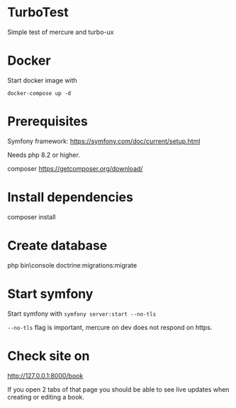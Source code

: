 # TurboTest 

Simple test of mercure and turbo-ux

# Docker

Start docker image with 

`docker-compose up -d`

# Prerequisites

Symfony framework: https://symfony.com/doc/current/setup.html 

Needs php 8.2 or higher.

composer https://getcomposer.org/download/

# Install dependencies

composer install

# Create database

php bin\console doctrine:migrations:migrate

# Start symfony 

Start symfony with `symfony server:start --no-tls`

`--no-tls` flag is important, mercure on dev does not respond on https.

# Check site on 

http://127.0.0.1:8000/book 

If you open 2 tabs of that page you should be able to see live updates
when creating or editing a book. 
